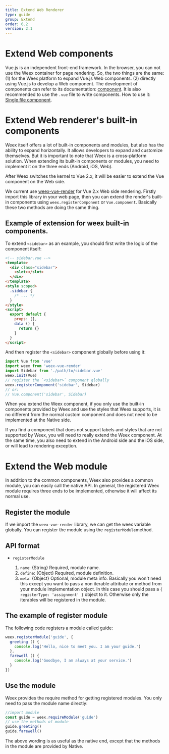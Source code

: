 ```yaml
---
title: Extend Web Renderer
type: guide
group: Extend
order: 6.2
version: 2.1
---
```


# Extend Web components

Vue.js is an independent front-end framework. In the browser, you can not use the Weex container for page rendering. So, the two things are the same: (1) for the Weex platform to expand Vue.js Web components. (2) directly using Vue.js to develop a Web component. The development of components can refer to its documentation: [component](https://vuejs.org/v2/guide/components.html). It is also recommended to use the `.vue` file to write components. How to use it: [Single file component](https://vuejs.org/v2/guide/single-file-components.html).

# Extend Web renderer's built-in components

Weex itself offers a lot of built-in components and modules, but also has the ability to expand horizontally. It allows developers to expand and customize themselves. But it is important to note that Weex is a cross-platform solution. When extending its built-in components or modules, you need to implement it on the three ends (Android, iOS, Web).

After Weex switches the kernel to Vue 2.x, it will be easier to extend the Vue component on the Web side.

We current use [weex-vue-render](https://github.com/weexteam/weex-vue-render) for Vue 2.x Web side rendering. Firstly import this library in your web page, then you can extend the render's built-in components using `weex.registerComponent` or `Vue.component`. Basically these two methods are doing the same thing.

## Example of extension for weex built-in components.

To extend `<sidebar>` as an example, you should first write the logic of the component itself:

```html
<!-- sidebar.vue -->
<template>
  <div class="sidebar">
    <slot></slot>
  </div>
</template>
<style scoped>
  .sidebar {
    /* ... */
  }
</style>
<script>
  export default {
    props: [],
    data () {
      return {}
    }
  }
</script>
```

And then register the `<sidebar>` component globally before using it:

```javascript
import Vue from 'vue'
import weex from 'weex-vue-render'
import Sidebar from './path/to/sidebar.vue'
weex.init(Vue)
// register the `<sidebar>` component globally
weex.registerComponent('sidebar', Sidebar)
// or:
// Vue.component('sidebar', Sidebar)
```

When you extend the Weex component, if you only use the built-in components provided by Weex and use the styles that Weex supports, it is no different from the normal custom component and does not need to be implemented at the Native side.

If you find a component that does not support labels and styles that are not supported by Weex, you will need to really extend the Weex component. At the same time, you also need to extend in the Android side and the iOS side, or will lead to rendering exception.

# Extend the Web module

In addition to the common components, Weex also provides a common module, you can easily call the native API. In general, the registered Weex module requires three ends to be implemented, otherwise it will affect its normal use.

## Register the module

If we import the `weex-vue-render` library, we can get the weex variable globally. You can register the module using the `registerModule`method.

## API format

+ `registerModule`

	1. `name`: {String} Required, module name.
	2. `define`: {Object} Required, module definition.
  3. `meta`: {Object} Optional, module meta info. Basically you won't need this except you want to pass a non iterable attribute or method from your module implementation object. In this case you should pass a `{ registerType: 'assignment' }` object to it. Otherwise only the iterables will be registered in the module.

## The example of register module

The following code registers a module called guide:

```javascript
weex.registerModule('guide', {
  greeting () {
    console.log('Hello, nice to meet you. I am your guide.')
  },
  farewell () {
    console.log('Goodbye, I am always at your service.')
  }
})
```

## Use the module

Weex provides the require method for getting registered modules. You only need to pass the module name directly:

```javascript
//import module
const guide = weex.requireModule('guide')
// use the methods of module
guide.greeting()
guide.farewell()
```

The above wording is as useful as the native end, except that the methods in the module are provided by Native.
